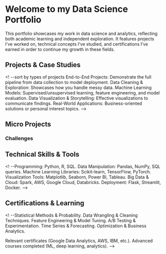 # Welcome to my Data Science Portfolio
This portfolio showcases my work in data science and analytics, reflecting both academic learning and independent exploration. It features projects I've worked on, technical concepts I’ve studied, and certifications I’ve earned in order to continue my growth in these fields.

## Projects & Case Studies
<! --sort by types of projects
End-to-End Projects: Demonstrate the full pipeline from data collection to model deployment.
Data Cleaning & Exploration: Showcases how you handle messy data.
Machine Learning Models: Supervised/unsupervised learning, feature engineering, and model evaluation.
Data Visualization & Storytelling: Effective visualizations to communicate findings.
Real-World Applications: Business-oriented solutions or personal interest topics. -->

## Micro Projects

### Challenges

## Technical Skills & Tools
<! --Programming: Python, R, SQL.
Data Manipulation: Pandas, NumPy, SQL queries.
Machine Learning Libraries: Scikit-learn, TensorFlow, PyTorch.
Visualization Tools: Matplotlib, Seaborn, Power BI, Tableau.
Big Data & Cloud: Spark, AWS, Google Cloud, Databricks.
Deployment: Flask, Streamlit, Docker. -->

## Certifications & Learning
<! --Statistical Methods & Probability.
Data Wrangling & Cleaning Techniques.
Feature Engineering & Model Tuning.
A/B Testing & Experimentation.
Time Series & Forecasting.
Optimization & Business Analytics.

Relevant certificates (Google Data Analytics, AWS, IBM, etc.).
Advanced courses completed (ML, deep learning, analytics). -->
